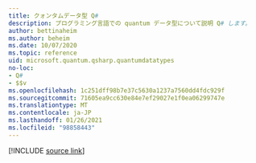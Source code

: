 ```yaml
---
title: クォンタムデータ型 Q#
description: プログラミング言語での quantum データ型について説明 Q# します。
author: bettinaheim
ms.author: beheim
ms.date: 10/07/2020
ms.topic: reference
uid: microsoft.quantum.qsharp.quantumdatatypes
no-loc:
- Q#
- $$v
ms.openlocfilehash: 1c251dff98b7e37c5630a1237a7560dd4fdc929f
ms.sourcegitcommit: 71605ea9cc630e84e7ef29027e1f0ea06299747e
ms.translationtype: MT
ms.contentlocale: ja-JP
ms.lasthandoff: 01/26/2021
ms.locfileid: "98858443"
---
```

<!---
# Quantum data types in Q#
-->

[!INCLUDE [source link](~/includes/qsharp-language/Specifications/Language/4_TypeSystem/QuantumDataTypes.md)]

